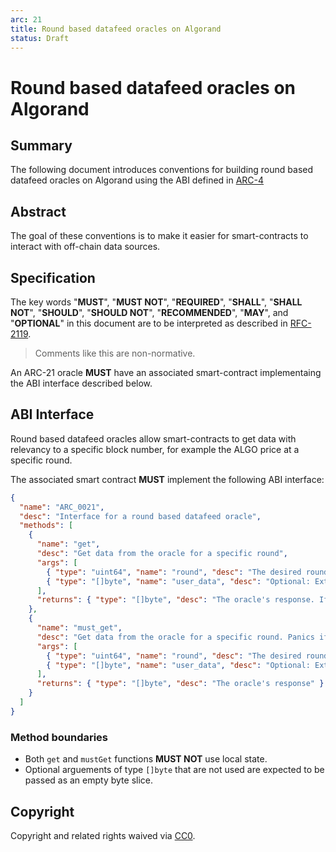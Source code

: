 ```yaml
---
arc: 21
title: Round based datafeed oracles on Algorand
status: Draft
---
```


# Round based datafeed oracles on Algorand

## Summary

The following document introduces conventions for building round based datafeed oracles on Algorand using the ABI defined in [ARC-4](https://github.com/algorandfoundation/ARCs/blob/main/ARCs/arc-0004.md)

## Abstract

The goal of these conventions is to make it easier for smart-contracts to interact with off-chain data sources.

## Specification

The key words "**MUST**", "**MUST NOT**", "**REQUIRED**", "**SHALL**", "**SHALL NOT**", "**SHOULD**", "**SHOULD NOT**", "**RECOMMENDED**", "**MAY**", and "**OPTIONAL**" in this document are to be interpreted as described in [RFC-2119](https://www.ietf.org/rfc/rfc2119.txt).

> Comments like this are non-normative.

An ARC-21 oracle **MUST** have an associated smart-contract implementaing the ABI interface described below.

## ABI Interface

Round based datafeed oracles allow smart-contracts to get data with relevancy to a specific block number, for example the ALGO price at a specific round.

The associated smart contract **MUST** implement the following ABI interface:
```json
{
  "name": "ARC_0021",
  "desc": "Interface for a round based datafeed oracle",
  "methods": [
    {
      "name": "get",
      "desc": "Get data from the oracle for a specific round",
      "args": [
        { "type": "uint64", "name": "round", "desc": "The desired round" },
        { "type": "[]byte", "name": "user_data", "desc": "Optional: Extra data provided by the user. Pass an empty slice if not used." }
      ],
      "returns": { "type": "[]byte", "desc": "The oracle's response. If the data doesn't exist, the response is an empty slice." }
    },
    {
      "name": "must_get",
      "desc": "Get data from the oracle for a specific round. Panics if the data doesn't exist.",
      "args": [
        { "type": "uint64", "name": "round", "desc": "The desired round" },
        { "type": "[]byte", "name": "user_data", "desc": "Optional: Extra data provided by the user. Pass an empty slice if not used." }
      ],
      "returns": { "type": "[]byte", "desc": "The oracle's response" }
    }
  ]
}
```

### Method boundaries

- Both `get` and `mustGet` functions **MUST NOT** use local state.
- Optional arguements of type `[]byte` that are not used are expected to be passed as an empty byte slice.


## Copyright

Copyright and related rights waived via [CC0](https://creativecommons.org/publicdomain/zero/1.0/).
